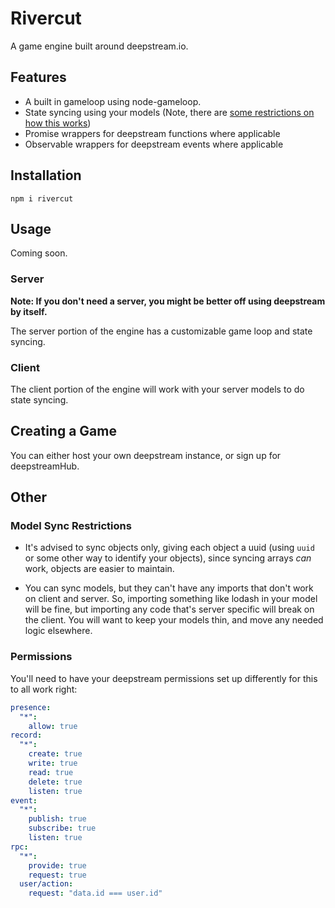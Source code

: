 # Rivercut
A game engine built around deepstream.io.

## Features

- A built in gameloop using node-gameloop.
- State syncing using your models (Note, there are [some restrictions on how this works](#model-sync-restrictions))
- Promise wrappers for deepstream functions where applicable
- Observable wrappers for deepstream events where applicable

## Installation
```
npm i rivercut
```

## Usage
Coming soon.

### Server
__Note: If you don't need a server, you might be better off using deepstream by itself.__

The server portion of the engine has a customizable game loop and state syncing.

### Client

The client portion of the engine will work with your server models to do state syncing.

## Creating a Game
You can either host your own deepstream instance, or sign up for deepstreamHub.

## Other

### Model Sync Restrictions

- It's advised to sync objects only, giving each object a uuid (using `uuid` or some other way to identify your objects), since syncing arrays _can_ work, objects are easier to maintain.

- You can sync models, but they can't have any imports that don't work on client and server. So, importing something like lodash in your model will be fine, but importing any code that's server specific will break on the client. You will want to keep your models thin, and move any needed logic elsewhere.

### Permissions

You'll need to have your deepstream permissions set up differently for this to all work right:

```yml
presence:
  "*":
    allow: true
record:
  "*":
    create: true
    write: true
    read: true
    delete: true
    listen: true
event:
  "*":
    publish: true
    subscribe: true
    listen: true
rpc:
  "*":
    provide: true
    request: true
  user/action:
    request: "data.id === user.id" 
```
